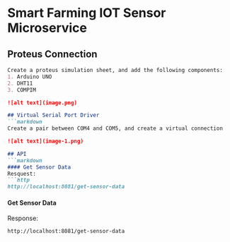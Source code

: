 # Smart Farming IOT Sensor Microservice

## Proteus Connection
```markdown
Create a proteus simulation sheet, and add the following components:
1. Arduino UNO
2. DHT11
3. COMPIM

![alt text](image.png)

## Virtual Serial Port Driver
```markdown
Create a pair between COM4 and COM5, and create a virtual connection

![alt text](image-1.png)

## API 
```markdown
#### Get Sensor Data
Resquest:
```http
http://localhost:8081/get-sensor-data
```
#### Get Sensor Data
Response:
```http
http://localhost:8081/get-sensor-data
```